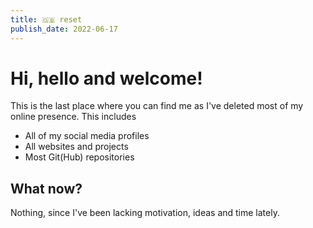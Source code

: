 ```yaml
---
title: 🇬🇧 reset
publish_date: 2022-06-17
---
```


# Hi, hello and welcome!

This is the last place where you can find me as I've deleted most of my online
presence. This includes

- All of my social media profiles
- All websites and projects
- Most Git(Hub) repositories

## What now?

Nothing, since I've been lacking motivation, ideas and time lately.
